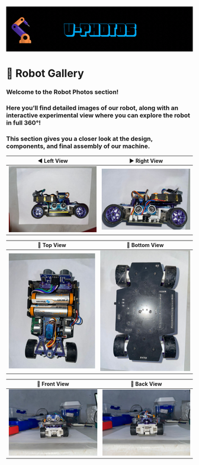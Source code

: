 ![GIF](D2%20ROBOTICS%20-%20V-PHOTOS.gif)

# 🚗 Robot Gallery

### Welcome to the **Robot Photos** section!  
### Here you’ll find detailed images of our robot, along with an interactive experimental view where you can explore the robot in full 360°!  
### This section gives you a closer look at the design, components, and final assembly of our machine.

| ◀️ Left View | ▶️ Right View |
|--------------|---------------|
| ![Left](left.jpg) | ![Right](right.jpg) |

| 🔼 Top View | 🔽 Bottom View |
|------------|----------------|
| ![Top](top.jpg) | ![Bottom](bottom.jpg) |

| 🔳 Front View | 🔲 Back View |
|---------------|--------------|
| ![Front](front.jpg) | ![Back](back.jpg) |
